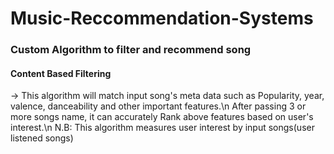 # Music-Reccommendation-Systems
### Custom Algorithm to filter and recommend song
#### Content Based Filtering
-> This algorithm will match input song's meta data such as Popularity, year, valence, danceability and other important features.\n
After passing 3 or more songs name, it can accurately Rank above features based on user's interest.\n
N.B: This algorithm measures user interest by input songs(user listened songs)
